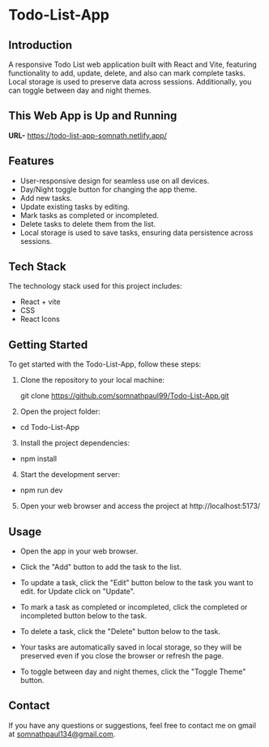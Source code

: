 # Todo-List-App

## Introduction

A responsive Todo List web application built with React and Vite, featuring functionality to add, update, delete, and also can mark complete tasks. Local storage is used to preserve data across sessions. Additionally, you can toggle between day and night themes.

## This Web App is Up and Running

**URL-** https://todo-list-app-somnath.netlify.app/

## Features

- User-responsive design for seamless use on all devices.
- Day/Night toggle button for changing the app theme.
- Add new tasks.
- Update existing tasks by editing.
- Mark tasks as completed or incompleted.
- Delete tasks to delete them from the list.
- Local storage is used to save tasks, ensuring data persistence across sessions.

## Tech Stack

The technology stack used for this project includes:

- React + vite
- CSS
- React Icons

## Getting Started

To get started with the Todo-List-App, follow these steps:

1. Clone the repository to your local machine:

   git clone https://github.com/somnathpaul99/Todo-List-App.git

2. Open the project folder:

- cd Todo-List-App

3. Install the project dependencies:

- npm install

4. Start the development server:

- npm run dev

5. Open your web browser and access the project at http://localhost:5173/

## Usage

- Open the app in your web browser.

- Click the "Add" button to add the task to the list.

- To update a task, click the "Edit" button below to the task you want to edit. for Update click on "Update".

- To mark a task as completed or incompleted, click the completed or incompleted button below to the task.

- To delete a task, click the "Delete" button below to the task.

- Your tasks are automatically saved in local storage, so they will be preserved even if you close the browser or refresh the page.

- To toggle between day and night themes, click the "Toggle Theme" button.

## Contact

If you have any questions or suggestions, feel free to contact me on gmail at somnathpaul134@gmail.com.

